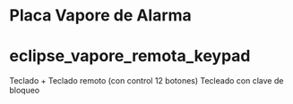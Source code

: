 # Placa Vapore de Alarma
# eclipse_vapore_remota_keypad
Teclado + Teclado remoto (con control 12 botones)
Tecleado con clave de bloqueo

